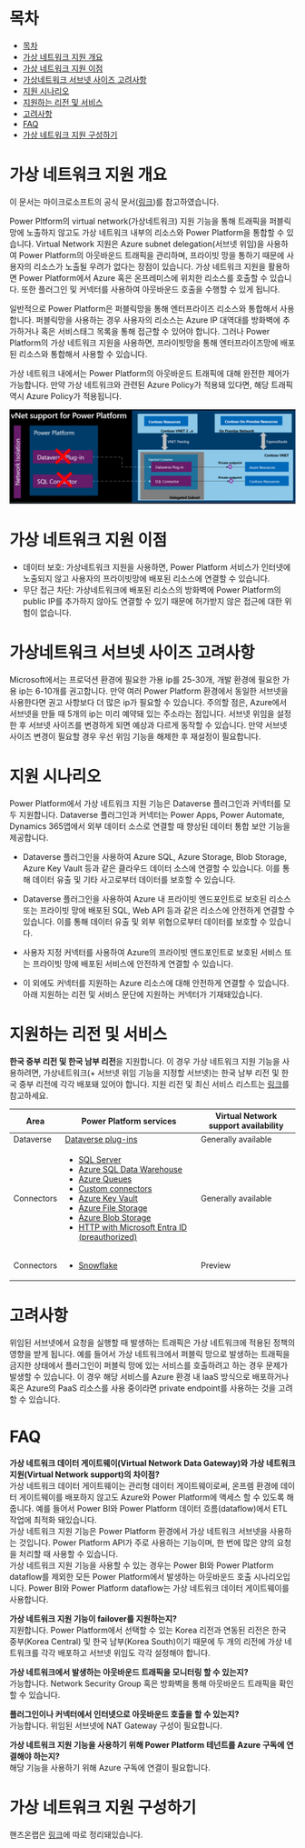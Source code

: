 # 목차
  
- [목차](#목차)
- [가상 네트워크 지원 개요](#가상-네트워크-지원-개요)
- [가상 네트워크 지원 이점](#가상-네트워크-지원-이점)
- [가상네트워크 서브넷 사이즈 고려사항](#가상네트워크-서브넷-사이즈-고려사항)
- [지원 시나리오](#지원-시나리오)
- [지원하는 리전 및 서비스](#지원하는-리전-및-서비스)
- [고려사항](#고려사항)
- [FAQ](#faq)
- [가상 네트워크 지원 구성하기](#가상-네트워크-지원-구성하기)

# 가상 네트워크 지원 개요
  
이 문서는 마이크로소프트의 공식 문서([링크](https://learn.microsoft.com/en-us/power-platform/admin/vnet-support-overview))를 참고하였습니다.
  
Power Pltform의 virtual network(가상네트워크) 지원 기능을 통해 트래픽을 퍼블릭망에 노출하지 않고도 가상 네트워크 내부의 리소스와 Power Platform을 통합할 수 있습니다. Virtual Network 지원은 Azure subnet delegation(서브넷 위임)을 사용하여 Power Platform의 아웃바운드 트래픽을 관리하며, 프라이빗 망을 통하기 때문에 사용자의 리소스가 노출될 우려가 없다는 장점이 있습니다. 가상 네트워크 지원을 활용하면 Power Platform에서 Azure 혹은 온프레미스에 위치한 리소스를 호출할 수 있습니다. 또한 플러그인 및 커넥터를 사용하여 아웃바운드 호출을 수행할 수 있게 됩니다.  
  
일반적으로 Power Platform은 퍼블릭망을 통해 엔터프라이즈 리소스와 통합해서 사용합니다. 퍼블릭망을 사용하는 경우 사용자의 리소스는 Azure IP 대역대를 방화벽에 추가하거나 혹은 서비스태그 목록을 통해 접근할 수 있어야 합니다. 그러나 Power Platform의 가상 네트워크 지원을 사용하면, 프라이빗망을 통해 엔터프라이즈망에 배포된 리소스와 통합해서 사용할 수 있습니다.  
  
가상 네트워크 내에서는 Power Platform의 아웃바운드 트래픽에 대해 완전한 제어가 가능합니다. 만약 가상 네트워크와 관련된 Azure Policy가 적용돼 있다면, 해당 트래픽 역시 Azure Policy가 적용됩니다.  
  
![Power Platform 가상 네트워크 지원 기능을 나타낸 아키텍쳐쳐](screenshots/vnet-support-traffic.png)
  
# 가상 네트워크 지원 이점
  
- 데이터 보호: 가상네트워크 지원을 사용하면, Power Platform 서비스가 인터넷에 노출되지 않고 사용자의 프라이빗망에 배포된 리소스에 연결할 수 있습니다.
- 무단 접근 차단: 가상네트워크에 배포된 리소스의 방화벽에 Power Platform의 public IP를 추가하지 않아도 연결할 수 있기 때문에 허가받지 않은 접근에 대한 위험이 없습니다.
  
# 가상네트워크 서브넷 사이즈 고려사항
  
Microsoft에서는 프로덕션 환경에 필요한 가용 ip를 25-30개, 개발 환경에 필요한 가용 ip는 6-10개를 권고합니다. 만약 여러 Power Platform 환경에서 동일한 서브넷을 사용한다면 권고 사항보다 더 많은 ip가 필요할 수 있습니다. 주의할 점은, Azure에서 서브넷을 만들 때 5개의 ip는 미리 예약돼 있는 주소라는 점입니다. 서브넷 위임을 설정한 후 서브넷 사이즈를 변경하게 되면 예상과 다르게 동작할 수 있습니다. 만약 서브넷 사이즈 변경이 필요할 경우 우선 위임 기능을 해제한 후 재설정이 필요합니다.  
  
# 지원 시나리오
  
Power Platform에서 가상 네트워크 지원 기능은 Dataverse 플러그인과 커넥터를 모두 지원합니다. Dataverse 플러그인과 커넥터는 Power Apps, Power Automate, Dynamics 365앱에서 외부 데이터 소스로 연결할 때 향상된 데이터 통합 보안 기능을 제공합니다. 
  
- Dataverse 플러그인을 사용하여 Azure SQL, Azure Storage, Blob Storage, Azure Key Vault 등과 같은 클라우드 데이터 소스에 연결할 수 있습니다. 이를 통해 데이터 유출 및 기타 사고로부터 데이터를 보호할 수 있습니다.
  
- Dataverse 플러그인을 사용하여 Azure 내 프라이빗 엔드포인트로 보호된 리소스 또는 프라이빗 망에 배포된 SQL, Web API 등과 같은 리소스에 안전하게 연결할 수 있습니다. 이를 통해 데이터 유출 및 외부 위협으로부터 데이터를 보호할 수 있습니다.
  
- 사용자 지정 커넥터를 사용하여 Azure의 프라이빗 엔드포인트로 보호된 서비스 또는 프라이빗 망에 배포된 서비스에 안전하게 연결할 수 있습니다.
  
- 이 외에도 커넥터를 지원하는 Azure 리소스에 대해 안전하게 연결할 수 있습니다. 아래 지원하는 리전 및 서비스 문단에 지원하는 커넥터가 기재돼있습니다.
  
# 지원하는 리전 및 서비스  
  
**한국 중부 리전 및 한국 남부 리전**을 지원합니다. 이 경우 가상 네트워크 지원 기능을 사용하려면, 가상네트워크(+ 서브넷 위임 기능을 지정할 서브넷)는 한국 남부 리전 및 한국 중부 리전에 각각 배포돼 있어야 합니다. 지원 리전 및 최신 서비스 리스트는 [링크](https://learn.microsoft.com/ko-kr/power-platform/admin/vnet-support-overview#supported-services)를 참고하세요.

| Area      | Power Platform services | Virtual Network support availability|
|-----------|-------------------------|-------------------------|
| Dataverse | [Dataverse plug-ins](/power-apps/developer/data-platform/plug-ins) | Generally available |
| Connectors | <ul><li>[SQL Server](/connectors/sql/)</li><li>[Azure SQL Data Warehouse](/connectors/sqldw/)</li><li>[Azure Queues](/connectors/azurequeues/)</li><li>[Custom connectors](/connectors/custom-connectors/)</li><li>[Azure Key Vault](/connectors/keyvault/)</li><li>[Azure File Storage](/connectors/azurefile/)</li><li>[Azure Blob Storage](/connectors/azureblob/)</li><li>[HTTP with Microsoft Entra ID (preauthorized)](/connectors/webcontents/)</li></ul> | Generally available |
| Connectors | <ul><li>[Snowflake](/connectors/snowflakeip/)</li></ul> | Preview |
  
# 고려사항

위임된 서브넷에서 요청을 실행할 때 발생하는 트래픽은 가상 네트워크에 적용된 정책의 영향을 받게 됩니다. 예를 들어서 가상 네트워크에서 퍼블릭 망으로 발생하는 트래픽을 금지한 상태에서 플러그인이 퍼블릭 망에 있는 서비스를 호출하려고 하는 경우 문제가 발생할 수 있습니다. 이 경우 해당 서비스를 Azure 환경 내 IaaS 방식으로 배포하거나 혹은 Azure의 PaaS 리소스를 사용 중이라면 private endpoint를 사용하는 것을 고려할 수 있습니다.

# FAQ
  
**가상 네트워크 데이터 게이트웨이(Virtual Network Data Gateway)와 가상 네트워크 지원(Virtual Network support)의 차이점?**  
가상 네트워크 데이터 게이트웨이는 관리형 데이터 게이트웨이로써, 온프렘 환경에 데이터 게이트웨이를 배포하지 않고도 Azure와 Power Platform에 액세스 할 수 있도록 해줍니다. 예를 들어서 Power BI와 Power Platform 데이터 흐름(dataflow)에서 ETL 작업에 최적화 돼있습니다.  
가상 네트워크 지원 기능은 Power Platform 환경에서 가상 네트워크 서브넷을 사용하는 것입니다. Power Platform API가 주로 사용하는 기능이며, 한 번에 많은 양의 요청을 처리할 때 사용할 수 있습니다.  
가상 네트워크 지원 기능을 사용할 수 있는 경우는 Power BI와 Power Platform dataflow를 제외한 모든 Power Platform에서 발생하는 아웃바운드 호출 시나리오입니다. Power BI와 Power Platform dataflow는 가상 네트워크 데이터 게이트웨이를 사용합니다.  
  
**가상 네트워크 지원 기능이 failover를 지원하는지?**  
지원합니다. Power Platform에서 선택할 수 있는 Korea 리전과 연동된 리전은 한국 중부(Korea Central) 및 한국 남부(Korea South)이기 때문에 두 개의 리전에 가상 네트워크를 각각 배포하고 서브넷 위임도 각각 설정해야 합니다. 
  
**가상 네트워크에서 발생하는 아웃바운드 트래픽을 모니터링 할 수 있는지?**  
가능합니다. Network Security Group 혹은 방화벽을 통해 아웃바운드 트래픽을 확인할 수 있습니다.  
  
**플러그인이나 커넥터에서 인터넷으로 아웃바운드 호출을 할 수 있는지?**  
가능합니다. 위임된 서브넷에 NAT Gateway 구성이 필요합니다.  
  
**가상 네트워크 지원 기능을 사용하기 위해 Power Platform 테넌트를 Azure 구독에 연결해야 하는지?**  
해당 기능을 사용하기 위해 Azure 구독에 연결이 필요합니다.  
  
# 가상 네트워크 지원 구성하기
  
핸즈온랩은 [링크](https://github.com/youkhi/Power-Platform-virtual-network-support/blob/main/Hands%20on%20Lab.md)에 따로 정리돼있습니다.
  


